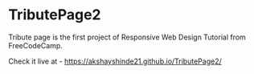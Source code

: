 # TributePage2

Tribute page is the first project of Responsive Web Design Tutorial from FreeCodeCamp.

Check it live at - https://akshayshinde21.github.io/TributePage2/
